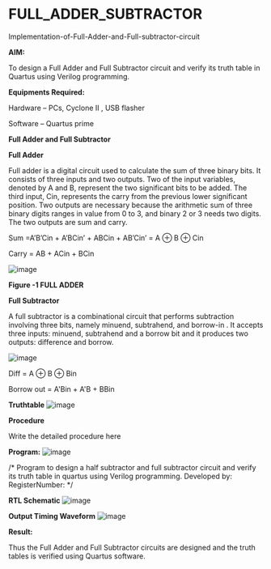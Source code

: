 # FULL_ADDER_SUBTRACTOR

Implementation-of-Full-Adder-and-Full-subtractor-circuit

**AIM:**

To design a Full Adder and Full Subtractor circuit and verify its truth table in Quartus using Verilog programming.

**Equipments Required:**

Hardware – PCs, Cyclone II , USB flasher

Software – Quartus prime

**Full Adder and Full Subtractor**

**Full Adder**

Full adder is a digital circuit used to calculate the sum of three binary bits. It consists of three inputs and two outputs. Two of the input variables, denoted by A and B, represent the two significant bits to be added. The third input, Cin, represents the carry from the previous lower significant position. Two outputs are necessary because the arithmetic sum of three binary digits ranges in value from 0 to 3, and binary 2 or 3 needs two digits. The two outputs are sum and carry.

Sum =A’B’Cin + A’BCin’ + ABCin + AB’Cin’ = A ⊕ B ⊕ Cin 

Carry = AB + ACin + BCin

![image](https://github.com/naavaneetha/FULL_ADDER_SUBTRACTOR/assets/154305477/0f30ba51-5ffb-4198-845f-18e054f675e7)

**Figure -1 FULL ADDER**

**Full Subtractor**

A full subtractor is a combinational circuit that performs subtraction involving three bits, namely minuend, subtrahend, and borrow-in . It accepts three inputs: minuend, subtrahend and a borrow bit and it produces two outputs: difference and borrow.

![image](https://github.com/naavaneetha/FULL_ADDER_SUBTRACTOR/assets/154305477/02b24f51-ab51-4304-9ad6-7b81ffc1ead5)

Diff = A ⊕ B ⊕ Bin 

Borrow out = A'Bin + A'B + BBin

**Truthtable**
![image](https://github.com/user-attachments/assets/33788cce-840e-40fc-a992-9954e75b3428)

**Procedure**

Write the detailed procedure here

**Program:**
![image](https://github.com/user-attachments/assets/85616cb2-e85b-48dd-a9d2-6accbc98703a)

/* Program to design a half subtractor and full subtractor circuit and verify its truth table in quartus using Verilog programming. Developed by: RegisterNumber:
*/

**RTL Schematic**
![image](https://github.com/user-attachments/assets/22d6e4d7-15ea-4e44-ade8-6fc267be7643)

**Output Timing Waveform**
![image](https://github.com/user-attachments/assets/5539c642-1abf-41e5-9ffd-ef66bcf29caf)

**Result:**

Thus the Full Adder and Full Subtractor circuits are designed and the truth tables is verified using Quartus software.



